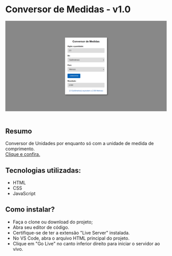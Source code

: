# Conversor de Medidas - v1.0<br/>
<div align="center">
  <img  src="./img/projeto-conversor-de-medidas.png" alt="Interface do projeto" />
</div>

<br/>

## Resumo

Conversor de Unidades por enquanto só com a unidade de medida de comprimento.<br/>
<a href="https://lucasrochabz.github.io/conversor-de-medidas/" target="_blank">Clique e confira.</a>

## Tecnologias utilizadas:

- HTML
- CSS
- JavaScript

## Como instalar?

- Faça o clone ou download do projeto;
- Abra seu editor de código.
- Certifique-se de ter a extensão "Live Server" instalada.
- No VS Code, abra o arquivo HTML principal do projeto.
- Clique em "Go Live" no canto inferior direito para iniciar o servidor ao vivo.
